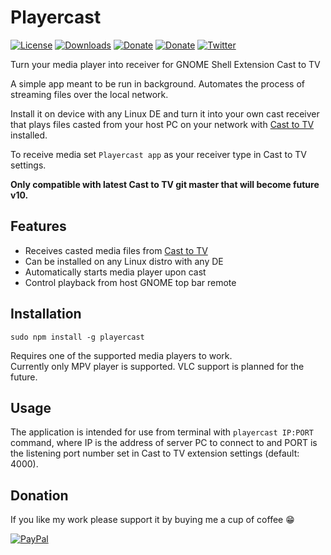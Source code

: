 # Playercast
[![License](https://img.shields.io/github/license/Rafostar/playercast.svg)](https://github.com/Rafostar/playercast/blob/master/LICENSE)
[![Downloads](https://img.shields.io/npm/dt/playercast.svg)](https://www.npmjs.com/package/playercast)
[![Donate](https://img.shields.io/badge/Donate-PayPal-blue.svg)](https://www.paypal.com/cgi-bin/webscr?cmd=_s-xclick&hosted_button_id=TFVDFD88KQ322)
[![Donate](https://img.shields.io/badge/Donate-PayPal.Me-lightgrey.svg)](https://www.paypal.me/Rafostar)
[![Twitter](https://img.shields.io/twitter/url/https/github.com/Rafostar/playercast.svg?style=social)](https://twitter.com/intent/tweet?text=Wow:&url=https%3A%2F%2Fgithub.com%2FRafostar%2Fplayercast)

Turn your media player into receiver for GNOME Shell Extension Cast to TV

A simple app meant to be run in background. Automates the process of streaming files over the local network.

Install it on device with any Linux DE and turn it into your own cast receiver that plays files casted from your host PC on your network with [Cast to TV](https://github.com/Rafostar/gnome-shell-extension-cast-to-tv) installed.

To receive media set `Playercast app` as your receiver type in Cast to TV settings.

**Only compatible with latest Cast to TV git master that will become future v10.**

## Features
* Receives casted media files from [Cast to TV](https://github.com/Rafostar/gnome-shell-extension-cast-to-tv)
* Can be installed on any Linux distro with any DE
* Automatically starts media player upon cast
* Control playback from host GNOME top bar remote

## Installation
```
sudo npm install -g playercast
```
Requires one of the supported media players to work.<br>
Currently only MPV player is supported. VLC support is planned for the future.

## Usage
The application is intended for use from terminal with `playercast IP:PORT` command, where IP is the address of server PC to connect to and PORT is the listening port number set in Cast to TV extension settings (default: 4000).

## Donation
If you like my work please support it by buying me a cup of coffee :grin:

[![PayPal](https://www.paypalobjects.com/en_US/i/btn/btn_donateCC_LG.gif)](https://www.paypal.com/cgi-bin/webscr?cmd=_s-xclick&hosted_button_id=TFVDFD88KQ322)
